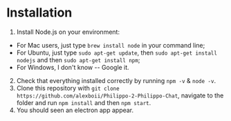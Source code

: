 # Installation

1. Install Node.js on your environment: 
 - For Mac users, just type `brew install node` in your command line;
 - For Ubuntu, just type `sudo apt-get update`, then `sudo apt-get install nodejs` and then `sudo apt-get install npm`;
 - For Windows, I don't know -- Google it. 
2. Check that everything installed correctly by running `npm -v` & `node -v`. 
3. Clone this repository with `git clone https://github.com/alexboii/Philippo-2-Philippo-Chat`, navigate to the folder and run `npm install` and then `npm start`.
4. You should seen an electron app appear. 
